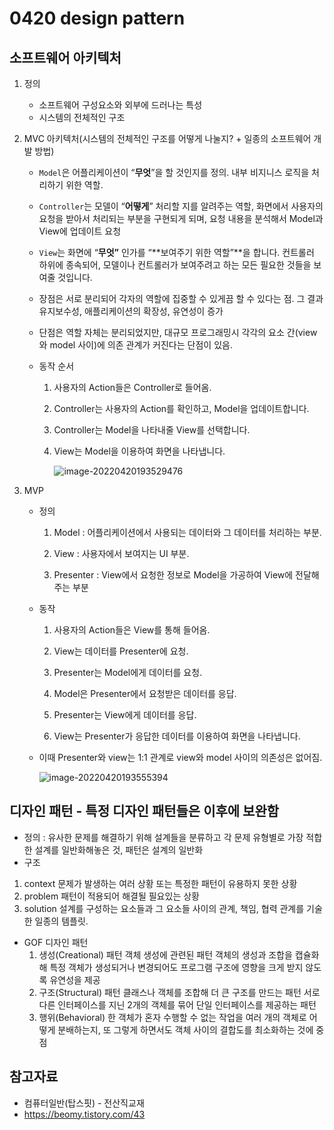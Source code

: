 # 0420 design pattern



## 소프트웨어 아키텍처



1. 정의 

   - 소프트웨어 구성요소와 외부에 드러나는 특성
   - 시스템의 전체적인 구조

2. MVC 아키텍처(시스템의 전체적인 구조를 어떻게 나눌지? + 일종의 소프트웨어 개발 방법) 

   - `Model`은 어플리케이션이 “**무엇**”을 할 것인지를 정의. 내부 비지니스 로직을 처리하기 위한 역할.

   - `Controller`는 모델이 “**어떻게**” 처리할 지를 알려주는 역할,  화면에서 사용자의 요청을 받아서 처리되는 부분을 구현되게 되며, 요청 내용을 분석해서 Model과 View에 업데이트 요청

   - `View`는 화면에 “**무엇”** 인가를 “**보여주기 위한 역할”**을 합니다. 컨트롤러 하위에 종속되어, 모델이나 컨트롤러가 보여주려고 하는 모든 필요한 것들을 보여줄 것입니다.

   - 장점은 서로 분리되어 각자의 역할에 집중할 수 있게끔 할 수 있다는 점. 그 결과 유지보수성, 애플리케이션의 확장성, 유연성이 증가 

   - 단점은 역할 자체는 분리되었지만, 대규모 프로그래밍시 각각의 요소 간(view와 model 사이)에 의존 관계가 커진다는 단점이 있음.

   - 동작 순서

     1. 사용자의 Action들은 Controller로 들어옴.

     2. Controller는 사용자의 Action를 확인하고, Model을 업데이트합니다.

     3. Controller는 Model을 나타내줄 View를 선택합니다.

     4. View는 Model을 이용하여 화면을 나타냅니다.

        ![image-20220420193529476](0420_design_patterns.assets/image-20220420193529476.png)

3. MVP 

   - 정의

     1. Model : 어플리케이션에서 사용되는 데이터와 그 데이터를 처리하는 부분.

     2. View : 사용자에서 보여지는 UI 부분.

     3. Presenter : View에서 요청한 정보로 Model을 가공하여 View에 전달해 주는 부분

   - 동작

     1. 사용자의 Action들은 View를 통해 들어옴.

     2. View는 데이터를 Presenter에 요청.

     3. Presenter는 Model에게 데이터를 요청.

     4. Model은 Presenter에서 요청받은 데이터를 응답.

     5. Presenter는 View에게 데이터를 응답.

     6. View는 Presenter가 응답한 데이터를 이용하여 화면을 나타냅니다.

   - 이때 Presenter와 view는 1:1 관계로 view와 model 사이의  의존성은 없어짐.

     ![image-20220420193555394](0420_design_patterns.assets/image-20220420193555394.png)



## 디자인 패턴 -  특정 디자인 패턴들은 이후에 보완함

- 정의 : 유사한 문제를 해결하기 위해 설계들을 분류하고 각 문제 유형별로 가장 적합한 설계를 일반화해놓은 것, 패턴은 설계의 일반화
-  구조
  1. context
     문제가 발생하는 여러 상황 또는 특정한 패턴이 유용하지 못한 상황
  2. problem
     패턴이 적용되어 해결될 필요있는 상황
  3. solution
     설계를 구성하는 요소들과 그 요소들 사이의 관계, 책임, 협력 관계를 기술한 일종의 템플릿.

- GOF 디자인 패턴
  1. 생성(Creational) 패턴
     객체 생성에 관련된 패턴
     객체의 생성과 조합을 캡슐화해 특정 객체가 생성되거나 변경되어도 프로그램 구조에 영향을 크게 받지 않도록 유연성을 제공
  2. 구조(Structural) 패턴
     클래스나 객체를 조합해 더 큰 구조를 만드는 패턴
     서로 다른 인터페이스를 지닌 2개의 객체를 묶어 단일 인터페이스를 제공하는 패턴
  3. 행위(Behavioral)
     한 객체가 혼자 수행할 수 없는 작업을 여러 개의 객체로 어떻게 분배하는지, 또 그렇게 하면서도 객체 사이의 결합도를 최소화하는 것에 중점

## 참고자료

- 컴퓨터일반(탑스핏) - 전산직교재
- https://beomy.tistory.com/43